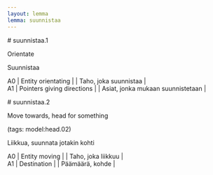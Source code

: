 ```yaml
---
layout: lemma
lemma: suunnistaa
---
```


<div class="sense">
# <span class="sensename">suunnistaa.1</span>

<span class="description">Orientate</span>

<span class="description">Suunnistaa</span>

A0 | Entity orientating |   | Taho, joka suunnistaa |  
A1 | Pointers giving directions |   | Asiat, jonka mukaan suunnistetaan |  

</div>

<div class="sense">
# <span class="sensename">suunnistaa.2</span>

<span class="description">Move towards, head for something</span>

(tags: model:head.02)

<span class="description">Liikkua, suunnata jotakin kohti</span>

A0 | Entity moving |   | Taho, joka liikkuu |  
A1 | Destination |   | Päämäärä, kohde |  

</div>

